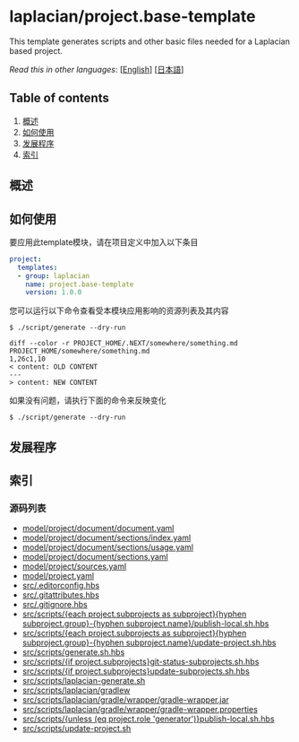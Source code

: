 <!-- @head-content@ -->
# laplacian/project.base-template

This template generates scripts and other basic files needed for a Laplacian based project.


*Read this in other languages*: [[English](README.md)] [[日本語](README_ja.md)]
<!-- @head-content@ -->

<!-- @toc@ -->
## Table of contents
1. [概述](#overview)
1. [如何使用](#usage)
1. [发展程序](#development)
1. [索引](#index)


<!-- @toc@ -->

<!-- @main-content@ -->
## 概述



## 如何使用

要应用此template模块，请在项目定义中加入以下条目

```yaml
project:
  templates:
  - group: laplacian
    name: project.base-template
    version: 1.0.0
```

您可以运行以下命令查看受本模块应用影响的资源列表及其内容

```console
$ ./script/generate --dry-run

diff --color -r PROJECT_HOME/.NEXT/somewhere/something.md PROJECT_HOME/somewhere/something.md
1,26c1,10
< content: OLD CONTENT
---
> content: NEW CONTENT
```

如果没有问题，请执行下面的命令来反映变化

```console
$ ./script/generate --dry-run

```


## 发展程序



## 索引


### 源码列表


- [model/project/document/document.yaml](<./model/project/document/document.yaml>)
- [model/project/document/sections/index.yaml](<./model/project/document/sections/index.yaml>)
- [model/project/document/sections/usage.yaml](<./model/project/document/sections/usage.yaml>)
- [model/project/document/sections.yaml](<./model/project/document/sections.yaml>)
- [model/project/sources.yaml](<./model/project/sources.yaml>)
- [model/project.yaml](<./model/project.yaml>)
- [src/.editorconfig.hbs](<./src/.editorconfig.hbs>)
- [src/.gitattributes.hbs](<./src/.gitattributes.hbs>)
- [src/.gitignore.hbs](<./src/.gitignore.hbs>)
- [src/scripts/{each project.subprojects as subproject}{hyphen subproject.group}-{hyphen subproject.name}/publish-local.sh.hbs](<./src/scripts/{each project.subprojects as subproject}{hyphen subproject.group}-{hyphen subproject.name}/publish-local.sh.hbs>)
- [src/scripts/{each project.subprojects as subproject}{hyphen subproject.group}-{hyphen subproject.name}/update-project.sh.hbs](<./src/scripts/{each project.subprojects as subproject}{hyphen subproject.group}-{hyphen subproject.name}/update-project.sh.hbs>)
- [src/scripts/generate.sh.hbs](<./src/scripts/generate.sh.hbs>)
- [src/scripts/{if project.subprojects}git-status-subprojects.sh.hbs](<./src/scripts/{if project.subprojects}git-status-subprojects.sh.hbs>)
- [src/scripts/{if project.subprojects}update-subprojects.sh.hbs](<./src/scripts/{if project.subprojects}update-subprojects.sh.hbs>)
- [src/scripts/laplacian-generate.sh](<./src/scripts/laplacian-generate.sh>)
- [src/scripts/laplacian/gradlew](<./src/scripts/laplacian/gradlew>)
- [src/scripts/laplacian/gradle/wrapper/gradle-wrapper.jar](<./src/scripts/laplacian/gradle/wrapper/gradle-wrapper.jar>)
- [src/scripts/laplacian/gradle/wrapper/gradle-wrapper.properties](<./src/scripts/laplacian/gradle/wrapper/gradle-wrapper.properties>)
- [src/scripts/{unless (eq project.role 'generator')}publish-local.sh.hbs](<./src/scripts/{unless (eq project.role 'generator')}publish-local.sh.hbs>)
- [src/scripts/update-project.sh](<./src/scripts/update-project.sh>)



<!-- @main-content@ -->